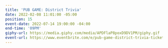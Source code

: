 ```yaml
---
title: 'PUB GAME: District Trivia'
date: 2022-02-08 11:01:00 -05:00
position: 15
event-date: 2022-07-14 19:00:00 -04:00
end-time: '09PM'
giphy-url: https://media.giphy.com/media/APDFlaP8poxD9DV1PM/giphy.gif
event-url: https://www.eventbrite.com/e/pub-game-district-trivia-tickets-372543947977
---
```


